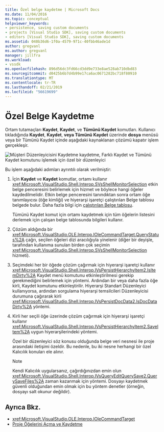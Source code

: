 ```yaml
---
title: Özel belge kaydetme | Microsoft Docs
ms.date: 11/04/2016
ms.topic: conceptual
helpviewer_keywords:
- persistence, saving custom documents
- projects [Visual Studio SDK], saving custom documents
- editors [Visual Studio SDK], saving custom documents
ms.assetid: 040b36d6-1f0a-4579-971c-40fbb46ade1d
author: gregvanl
ms.author: gregvanl
manager: jillfra
ms.workload:
- vssdk
ms.openlocfilehash: 896d56dc3fd66cd3dd9e733e8ae528ab710dbd83
ms.sourcegitcommit: d0425b6b7d4b99e17ca6ac0671282bc718f80910
ms.translationtype: MT
ms.contentlocale: tr-TR
ms.lasthandoff: 02/21/2019
ms.locfileid: "56619699"
---
```

# <a name="saving-a-custom-document"></a>Özel Belge Kaydetme
Ortam tutamaçları **Kaydet**, **Kaydet**, ve **Tümünü Kaydet** komutları. Kullanıcı tıkladığında **Kaydet**, **Kaydet**, **veya Tümünü Kaydet** üzerinde **dosya** menüsü veya bir Tümünü Kaydet içinde aşağıdaki kaynaklanan çözümü kapatır işlem gerçekleşir.

 ![Müşteri Düzenleyicisini Kaydetme](../../extensibility/internals/media/private.gif "özel") kaydetme, Farklı Kaydet ve Tümünü Kaydet komutunu işlemek için özel bir düzenleyici

 Bu işlem aşağıdaki adımları ayrıntılı olarak verilmiştir:

1.  İçin **Kaydet** ve **Kaydet** komutlar, ortamı kullanır <xref:Microsoft.VisualStudio.Shell.Interop.SVsShellMonitorSelection> etkin belge penceresini belirlemek için hizmet ve böylece hangi öğeler kaydedilmelidir. Etkin belge penceresini tanındıktan sonra ortam öğe tanımlayıcısı (öğe kimliği) ve hiyerarşi işaretçi çalıştırılan Belge tablosu belgede bulur. Daha fazla bilgi için [çalıştırılan Belge tablosu](../../extensibility/internals/running-document-table.md).

     Tümünü Kaydet komut için ortamı kaydetmek için tüm öğelerin listesini derlemek için çalışan belge tablosunda bilgileri kullanır.

2.  Çözüm aldığında bir <xref:Microsoft.VisualStudio.OLE.Interop.IOleCommandTarget.QueryStatus%2A> çağrı, seçilen öğeleri dizi aracılığıyla yinelenir (diğer bir deyişle, tarafından kullanıma sunulan birden çok seçimin <xref:Microsoft.VisualStudio.Shell.Interop.SVsShellMonitorSelection> hizmeti).

3.  Seçimdeki her bir öğede çözüm çağırmak için hiyerarşi işaretçi kullanır <xref:Microsoft.VisualStudio.Shell.Interop.IVsPersistHierarchyItem2.IsItemDirty%2A> Kaydet menü komutunu etkinleştirilmesi gerekip gerekmediğini belirlemek için yöntemi. Ardından bir veya daha fazla öğe kirli, Kaydet komutunu etkinleştirilir. Hiyerarşi Standart Düzenleyici kullanıyorsa, ardından sorgulama hiyerarşi temsilcileri Düzenleyicisi durumuna çağırarak kirli <xref:Microsoft.VisualStudio.Shell.Interop.IVsPersistDocData2.IsDocDataDirty%2A> yöntemi.

4.  Kirli her seçili öğe üzerinde çözüm çağırmak için hiyerarşi işaretçi kullanır <xref:Microsoft.VisualStudio.Shell.Interop.IVsPersistHierarchyItem2.SaveItem%2A> uygun hiyerarşilerindeki yöntemi.

     Özel bir düzenleyici söz konusu olduğunda belge veri nesnesi ile proje arasındaki iletişimi özeldir. Bu nedenle, bu iki nesne herhangi bir özel Kalıcılık konuları ele alınır.

    > [!NOTE]
    >  Kendi Kalıcılık uygularsanız, çağırdığınızdan emin olun <xref:Microsoft.VisualStudio.Shell.Interop.IVsQueryEditQuerySave2.QuerySaveFiles%2A> zaman kazanmak için yöntemi. Dosyayı kaydetmek güvenli olduğundan emin olmak için bu yöntem denetler (örneğin, dosyayı salt okunur değildir).

## <a name="see-also"></a>Ayrıca Bkz.
- <xref:Microsoft.VisualStudio.OLE.Interop.IOleCommandTarget>
- [Proje Öğelerini Açma ve Kaydetme](../../extensibility/internals/opening-and-saving-project-items.md)